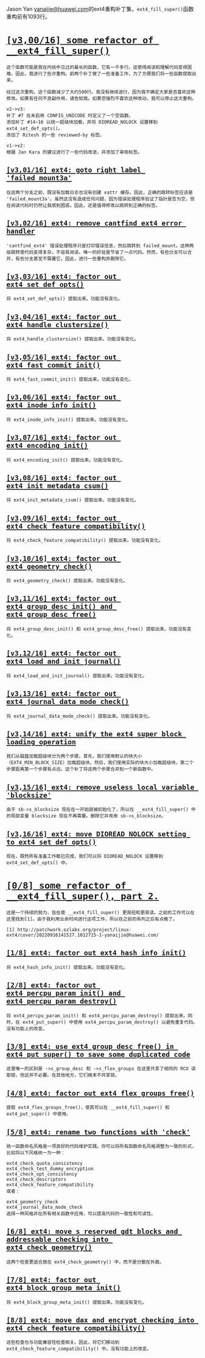 Jason Yan <yanaijie@huawei.com>的ext4重构补丁集，`ext4_fill_super()`函数重构前有1093行。

# [`[v3,00/16] some refactor of __ext4_fill_super()`](https://patchwork.ozlabs.org/project/linux-ext4/cover/20220916141527.1012715-1-yanaijie@huawei.com/)

```
这个函数可能是我在内核中见过的最长的函数，它有一千多行。这使得阅读和理解代码变得困难。因此，我进行了些许重构。前两个补丁做了一些准备工作，为了方便我们将一些函数提取出来。

经过这次重构，这个函数减少了大约500行。我没有继续进行，因为我不确定大家是否喜欢这种修改。如果有任何不良副作用，请告知我。如果您强烈不喜欢这种改动，我可以停止这次重构。

v2->v3:
补丁 #7 在未启用 CONFIG_UNICODE 时定义了一个空函数。
添加补丁 #14~16 以统一超级块加载，并将 DIOREAD_NOLOCK 设置移到 ext4_set_def_opts()。
添加了 Ritesh 的一些 reviewed-by 标签。

v1->v2:
根据 Jan Kara 的建议进行了一些代码改进，并添加了审核标签。
```

## [`[v3,01/16] ext4: goto right label 'failed_mount3a'`](https://patchwork.ozlabs.org/project/linux-ext4/patch/20220916141527.1012715-2-yanaijie@huawei.com/)

```
在这两个分支之前，既没有加载日志也没有创建 xattr 缓存。因此，正确的跳转标签应该是 'failed_mount3a'。虽然这没有造成任何问题，因为错误处理程序验证了指针是否为空，但在阅读代码时仍然让我感到困惑。因此，还是值得修改以跳转到正确的标签。
```

## [`[v3,02/16] ext4: remove cantfind_ext4 error handler`](https://patchwork.ozlabs.org/project/linux-ext4/patch/20220916141527.1012715-3-yanaijie@huawei.com/)

```
'cantfind_ext4' 错误处理程序只是打印错误信息，然后跳转到 failed_mount。这种两级跳转使代码变得复杂，不容易阅读。唯一的好处是节省了一点代码。然而，有些分支可以合并，有些分支甚至不需要它。因此，进行一些重构并删除它。
```

## [`[v3,03/16] ext4: factor out ext4_set_def_opts()`](https://patchwork.ozlabs.org/project/linux-ext4/patch/20220916141527.1012715-4-yanaijie@huawei.com/)

```
将 ext4_set_def_opts() 提取出来。功能没有变化。
```

## [`[v3,04/16] ext4: factor out ext4_handle_clustersize()`](https://patchwork.ozlabs.org/project/linux-ext4/patch/20220916141527.1012715-5-yanaijie@huawei.com/)

```
将 ext4_handle_clustersize() 提取出来。功能没有变化。
```

## [`[v3,05/16] ext4: factor out ext4_fast_commit_init()`](https://patchwork.ozlabs.org/project/linux-ext4/patch/20220916141527.1012715-6-yanaijie@huawei.com/)

```
将 ext4_fast_commit_init() 提取出来。功能没有变化。
```

## [`[v3,06/16] ext4: factor out ext4_inode_info_init()`](https://patchwork.ozlabs.org/project/linux-ext4/patch/20220916141527.1012715-7-yanaijie@huawei.com/)

```
将 ext4_inode_info_init() 提取出来。功能没有变化。
```

## [`[v3,07/16] ext4: factor out ext4_encoding_init()`](https://patchwork.ozlabs.org/project/linux-ext4/patch/20220916141527.1012715-8-yanaijie@huawei.com/)

```
将 ext4_encoding_init() 提取出来。功能没有变化。
```

## [`[v3,08/16] ext4: factor out ext4_init_metadata_csum()`](https://patchwork.ozlabs.org/project/linux-ext4/patch/20220916141527.1012715-9-yanaijie@huawei.com/)

```
将 ext4_init_metadata_csum() 提取出来。功能没有变化。
```

## [`[v3,09/16] ext4: factor out ext4_check_feature_compatibility()`](https://patchwork.ozlabs.org/project/linux-ext4/patch/20220916141527.1012715-10-yanaijie@huawei.com/)

```
将 ext4_check_feature_compatibility() 提取出来。功能没有变化。
```

## [`[v3,10/16] ext4: factor out ext4_geometry_check()`](https://patchwork.ozlabs.org/project/linux-ext4/patch/20220916141527.1012715-11-yanaijie@huawei.com/)

```
将 ext4_geometry_check() 提取出来。功能没有变化。
```

## [`[v3,11/16] ext4: factor out ext4_group_desc_init() and ext4_group_desc_free()`](https://patchwork.ozlabs.org/project/linux-ext4/patch/20220916141527.1012715-12-yanaijie@huawei.com/)

```
将 ext4_group_desc_init() 和 ext4_group_desc_free() 提取出来。功能没有变化。
```

## [`[v3,12/16] ext4: factor out ext4_load_and_init_journal()`](https://patchwork.ozlabs.org/project/linux-ext4/patch/20220916141527.1012715-13-yanaijie@huawei.com/)

```
将 ext4_load_and_init_journal() 提取出来。功能没有变化。
```

## [`[v3,13/16] ext4: factor out ext4_journal_data_mode_check()`](https://patchwork.ozlabs.org/project/linux-ext4/patch/20220916141527.1012715-14-yanaijie@huawei.com/)

```
将 ext4_journal_data_mode_check() 提取出来。功能没有变化。
```

## [`[v3,14/16] ext4: unify the ext4 super block loading operation`](https://patchwork.ozlabs.org/project/linux-ext4/patch/20220916141527.1012715-15-yanaijie@huawei.com/)

```
我们从磁盘加载超级块分为两个步骤。首先，我们使用默认的块大小（EXT4_MIN_BLOCK_SIZE）加载超级块。然后，我们使用实际的块大小加载超级块。第二个步骤距离第一个步骤有点远。这个补丁将这两个步骤合并到一个新函数中。
```

## [`[v3,15/16] ext4: remove useless local variable 'blocksize'`](https://patchwork.ozlabs.org/project/linux-ext4/patch/20220916141527.1012715-16-yanaijie@huawei.com/)

```
由于 sb->s_blocksize 现在在一开始就被初始化了，所以在 __ext4_fill_super() 中的局部变量 blocksize 现在不再需要。删除它并改用 sb->s_blocksize。
```

## [`[v3,16/16] ext4: move DIOREAD_NOLOCK setting to ext4_set_def_opts()`](https://patchwork.ozlabs.org/project/linux-ext4/patch/20220916141527.1012715-17-yanaijie@huawei.com/)

```
现在，既然所有准备工作都已完成，我们可以将 DIOREAD_NOLOCK 设置移到 ext4_set_def_opts() 中。
```

# [`[0/8] some refactor of __ext4_fill_super(), part 2.`](https://patchwork.ozlabs.org/project/linux-ext4/cover/20230323140517.1070239-1-yanaijie@huawei.com/)

```
这是一个持续的努力，旨在使 __ext4_fill_super() 更简短和更易读。之前的工作可以在这里找到[1]。由于我利用业余时间进行这项工作，所以在之前的系列之后有点晚了。

[1] http://patchwork.ozlabs.org/project/linux-ext4/cover/20220916141527.1012715-1-yanaijie@huawei.com/
```

## [`[1/8] ext4: factor out ext4_hash_info_init()`](https://patchwork.ozlabs.org/project/linux-ext4/patch/20230323140517.1070239-2-yanaijie@huawei.com/)

```
将 ext4_hash_info_init() 提取出来。功能没有变化。
```

## [`[2/8] ext4: factor out ext4_percpu_param_init() and ext4_percpu_param_destroy()`](https://patchwork.ozlabs.org/project/linux-ext4/patch/20230323140517.1070239-3-yanaijie@huawei.com/)

```
将 ext4_percpu_param_init() 和 ext4_percpu_param_destroy() 提取出来。同时，在 ext4_put_super() 中使用 ext4_percpu_param_destroy() 以避免重复代码。没有功能上的改变。
```

## [`[3/8] ext4: use ext4_group_desc_free() in ext4_put_super() to save some duplicated code`](https://patchwork.ozlabs.org/project/linux-ext4/patch/20230323140517.1070239-4-yanaijie@huawei.com/)

```
这里唯一的区别是 ->s_group_desc 和 ->s_flex_groups 在这里共享了相同的 RCU 读取锁，但这并不必要。在其他地方，它们根本不共享锁。
```

## [`[4/8] ext4: factor out ext4_flex_groups_free()`](https://patchwork.ozlabs.org/project/linux-ext4/patch/20230323140517.1070239-5-yanaijie@huawei.com/)

```
提取 ext4_flex_groups_free()，使其可以在 __ext4_fill_super() 和 ext4_put_super() 中使用。
```

## [`[5/8] ext4: rename two functions with 'check'`](https://patchwork.ozlabs.org/project/linux-ext4/patch/20230323140517.1070239-6-yanaijie@huawei.com/)

```
统一函数命名风格是一项良好的代码维护实践。你可以将所有函数命名风格调整为一致的形式，比如将以下风格统一为一种：

ext4_check_quota_consistency
ext4_check_test_dummy_encryption
ext4_check_opt_consistency
ext4_check_descriptors
ext4_check_feature_compatibility
或者：

ext4_geometry_check
ext4_journal_data_mode_check
选择一种风格并在所有相关函数中应用，可以提高代码的一致性和可读性。
```

## [`[6/8] ext4: move s_reserved_gdt_blocks and addressable checking into ext4_check_geometry()`](https://patchwork.ozlabs.org/project/linux-ext4/patch/20230323140517.1070239-7-yanaijie@huawei.com/)

```
这两个检查更适合放在 ext4_check_geometry() 中，而不是分散在外面。
```

## [`[7/8] ext4: factor out ext4_block_group_meta_init()`](https://patchwork.ozlabs.org/project/linux-ext4/patch/20230323140517.1070239-8-yanaijie@huawei.com/)

```
将 ext4_block_group_meta_init() 提取出来。功能没有变化。
```

## [`[8/8] ext4: move dax and encrypt checking into ext4_check_feature_compatibility()`](https://patchwork.ozlabs.org/project/linux-ext4/patch/20230323140517.1070239-9-yanaijie@huawei.com/)

```
这些检查也与功能兼容性检查相关。因此，将它们移动到 ext4_check_feature_compatibility() 中。没有功能上的改变。
```